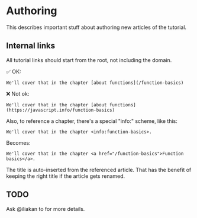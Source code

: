 # Authoring

This describes important stuff about authoring new articles of the tutorial.

## Internal links

All tutorial links should start from the root, not including the domain.

✅ OK:

```text
We'll cover that in the chapter [about functions](/function-basics)
```

❌ Not ok:

```text
We'll cover that in the chapter [about functions](https://javascript.info/function-basics)
```

Also, to reference a chapter, there's a special "info:" scheme, like this:

```text
We'll cover that in the chapter <info:function-basics>.
```

Becomes:

```markup
We'll cover that in the chapter <a href="/function-basics">Function basics</a>.
```

The title is auto-inserted from the referenced article. That has the benefit of keeping the right title if the article gets renamed.

## TODO

Ask @iliakan to for more details.

